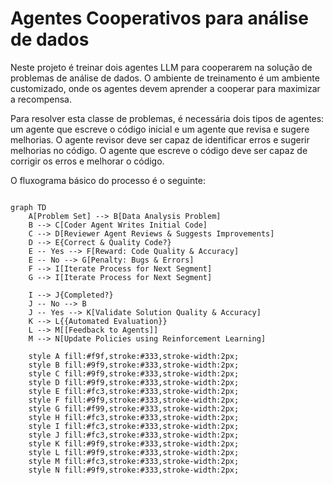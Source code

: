 # Agentes Cooperativos para análise de dados
Neste projeto é treinar dois agentes LLM para cooperarem na solução de problemas de análise de dados. O ambiente de treinamento é um ambiente customizado, onde os agentes devem aprender a cooperar para maximizar a recompensa.

Para resolver esta classe de problemas, é necessária dois tipos de agentes: um agente que escreve o código inicial e um agente que revisa e sugere melhorias. O agente revisor deve ser capaz de identificar erros e sugerir melhorias no código. O agente que escreve o código deve ser capaz de corrigir os erros e melhorar o código.

O fluxograma básico do processo é o seguinte:

```mermaid

graph TD
    A[Problem Set] --> B[Data Analysis Problem]
    B --> C[Coder Agent Writes Initial Code]
    C --> D[Reviewer Agent Reviews & Suggests Improvements]
    D --> E{Correct & Quality Code?}
    E -- Yes --> F[Reward: Code Quality & Accuracy]
    E -- No --> G[Penalty: Bugs & Errors]
    F --> I[Iterate Process for Next Segment]
    G --> I[Iterate Process for Next Segment]
    
    I --> J{Completed?}
    J -- No --> B
    J -- Yes --> K[Validate Solution Quality & Accuracy]
    K --> L{{Automated Evaluation}}
    L --> M[[Feedback to Agents]]
    M --> N[Update Policies using Reinforcement Learning]

    style A fill:#f9f,stroke:#333,stroke-width:2px;
    style B fill:#9f9,stroke:#333,stroke-width:2px;
    style C fill:#9f9,stroke:#333,stroke-width:2px;
    style D fill:#9f9,stroke:#333,stroke-width:2px;
    style E fill:#fc3,stroke:#333,stroke-width:2px;
    style F fill:#9f9,stroke:#333,stroke-width:2px;
    style G fill:#f99,stroke:#333,stroke-width:2px;
    style H fill:#fc3,stroke:#333,stroke-width:2px;
    style I fill:#fc3,stroke:#333,stroke-width:2px;
    style J fill:#fc3,stroke:#333,stroke-width:2px;
    style K fill:#9f9,stroke:#333,stroke-width:2px;
    style L fill:#9f9,stroke:#333,stroke-width:2px;
    style M fill:#fc3,stroke:#333,stroke-width:2px;
    style N fill:#9f9,stroke:#333,stroke-width:2px;
```
